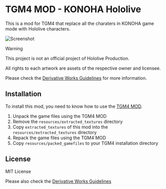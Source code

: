# TGM4 MOD - KONOHA Hololive

This is a mod for TGM4 that replace all the charaters in KONOHA game mode with Hololive characters.

![Screenshot](screenshot.png)

> [!WARNING]  
> This project is not an official project of Hololive Production.
>
> All rights to each artwork are assets of the respective owner and licensee.
> 
> Please check the [Derivative Works Guidelines](https://hololivepro.com/en/terms/) for more information.

## Installation

To install this mod, you need to know how to use the [TGM4 MOD](https://github.com/rishubil/tgm4-mod).

1. Unpack the game files using the TGM4 MOD
2. Remove the `resources/extracted_textures` directory
3. Copy `extracted_textures` of this mod into the `resources/extracted_textures` directory
4. Repack the game files using the TGM4 MOD
5. Copy `resources/packed_gamefiles` to your TGM4 installation directory

## License

MIT License

Please also check the [Derivative Works Guidelines](https://hololivepro.com/en/terms/)